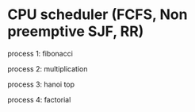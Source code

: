 # CPU scheduler (FCFS, Non preemptive SJF, RR) 

process 1: fibonacci

process 2: multiplication

process 3: hanoi top

process 4: factorial

